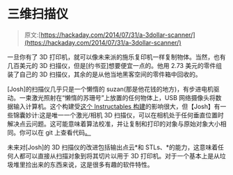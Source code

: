 # 三维扫描仪

> 原文:[https://hackaday.com/2014/07/31/a-3dollar-scanner/](https://hackaday.com/2014/07/31/a-3dollar-scanner/)

一旦你有了 3D 打印机，就可以像未来派的施乐复印机一样复制物体。当然，也有几百美元的 3D 扫描仪，但是[约书亚]想要便宜一点的。他用 2.73 美元的零件组装了自己的 3D 扫描仪，其余的是从他当地黑客空间的零件箱中回收的。

[Josh]的扫描仪几乎只是一个懒惰的 suzan(那是他花钱的地方)，有步进电机驱动。一束激光照射在“懒惰的苏珊号”上放置的任何物体上，USB 网络摄像头将数据输入计算机。这个构建受[这个 Instructables 构建](http://www.instructables.com/id/Lets-cook-3D-scanner-based-on-Arduino-and-Proces/)的影响很大，但【Josh】有一些锦囊妙计:这是唯一一个激光/相机 3D 扫描仪，可以在相机处于任何垂直位置时解决点云问题。这可能意味着算法校准，并让复制和打印的对象与原始对象大小相同。你可以在 git 上查看代码[。](https://github.com/jwcrawley/3d-scanner)

未来对[Josh]的 3D 扫描仪的改进包括输出点云*和 STLs、*的能力，这意味着任何人都可以直接从扫描对象到将其切片以用于 3D 打印机。对于一个基本上是从垃圾堆里捡出来的东西来说，这是很多有趣的软件特性。